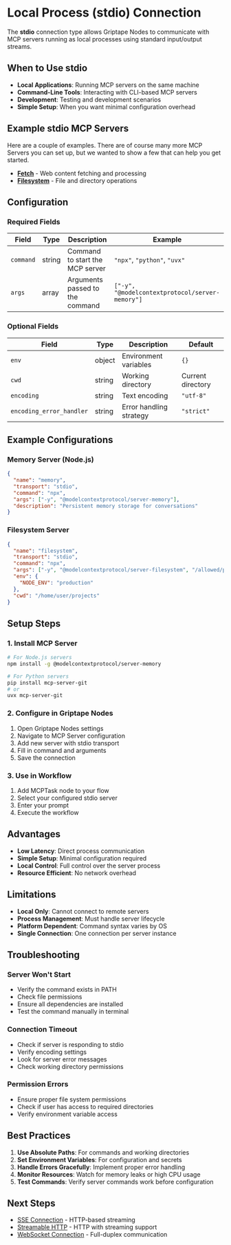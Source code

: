 # Local Process (stdio) Connection

The **stdio** connection type allows Griptape Nodes to communicate with MCP servers running as local processes using standard input/output streams.

## When to Use stdio

- **Local Applications**: Running MCP servers on the same machine
- **Command-Line Tools**: Interacting with CLI-based MCP servers
- **Development**: Testing and development scenarios
- **Simple Setup**: When you want minimal configuration overhead

## Example stdio MCP Servers

Here are a couple of examples. There are of course many more MCP Servers you can set up, but we wanted to show a few that can help you get started.

- **[Fetch](../servers/fetch.md)** - Web content fetching and processing
- **[Filesystem](../servers/filesystem.md)** - File and directory operations

## Configuration

### Required Fields

| Field     | Type   | Description                     | Example                                         |
| --------- | ------ | ------------------------------- | ----------------------------------------------- |
| `command` | string | Command to start the MCP server | `"npx"`, `"python"`, `"uvx"`                    |
| `args`    | array  | Arguments passed to the command | `["-y", "@modelcontextprotocol/server-memory"]` |

### Optional Fields

| Field                    | Type   | Description             | Default           |
| ------------------------ | ------ | ----------------------- | ----------------- |
| `env`                    | object | Environment variables   | `{}`              |
| `cwd`                    | string | Working directory       | Current directory |
| `encoding`               | string | Text encoding           | `"utf-8"`         |
| `encoding_error_handler` | string | Error handling strategy | `"strict"`        |

## Example Configurations

### Memory Server (Node.js)

```json
{
  "name": "memory",
  "transport": "stdio",
  "command": "npx",
  "args": ["-y", "@modelcontextprotocol/server-memory"],
  "description": "Persistent memory storage for conversations"
}
```

### Filesystem Server

```json
{
  "name": "filesystem",
  "transport": "stdio",
  "command": "npx",
  "args": ["-y", "@modelcontextprotocol/server-filesystem", "/allowed/path"],
  "env": {
    "NODE_ENV": "production"
  },
  "cwd": "/home/user/projects"
}
```

## Setup Steps

### 1. Install MCP Server

```bash
# For Node.js servers
npm install -g @modelcontextprotocol/server-memory

# For Python servers
pip install mcp-server-git
# or
uvx mcp-server-git
```

### 2. Configure in Griptape Nodes

1. Open Griptape Nodes settings
1. Navigate to MCP Server configuration
1. Add new server with stdio transport
1. Fill in command and arguments
1. Save the connection

### 3. Use in Workflow

1. Add MCPTask node to your flow
1. Select your configured stdio server
1. Enter your prompt
1. Execute the workflow

## Advantages

- **Low Latency**: Direct process communication
- **Simple Setup**: Minimal configuration required
- **Local Control**: Full control over the server process
- **Resource Efficient**: No network overhead

## Limitations

- **Local Only**: Cannot connect to remote servers
- **Process Management**: Must handle server lifecycle
- **Platform Dependent**: Command syntax varies by OS
- **Single Connection**: One connection per server instance

## Troubleshooting

### Server Won't Start

- Verify the command exists in PATH
- Check file permissions
- Ensure all dependencies are installed
- Test the command manually in terminal

### Connection Timeout

- Check if server is responding to stdio
- Verify encoding settings
- Look for server error messages
- Check working directory permissions

### Permission Errors

- Ensure proper file system permissions
- Check if user has access to required directories
- Verify environment variable access

## Best Practices

1. **Use Absolute Paths**: For commands and working directories
1. **Set Environment Variables**: For configuration and secrets
1. **Handle Errors Gracefully**: Implement proper error handling
1. **Monitor Resources**: Watch for memory leaks or high CPU usage
1. **Test Commands**: Verify server commands work before configuration

## Next Steps

- [SSE Connection](./sse.md) - HTTP-based streaming
- [Streamable HTTP](./streamable_http.md) - HTTP with streaming support
- [WebSocket Connection](./websocket.md) - Full-duplex communication
